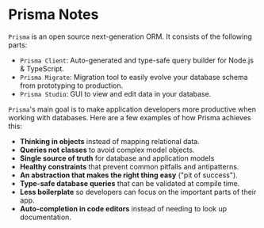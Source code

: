 # Prisma Notes

`Prisma` is an open source next-generation ORM. It consists of the following parts:

- `Prisma Client`: Auto-generated and type-safe query builder for Node.js & TypeScript.
- `Prisma Migrate`: Migration tool to easily evolve your database schema from prototyping to production.
- `Prisma Studio`: GUI to view and edit data in your database.

`Prisma`'s main goal is to make application developers more productive when working with databases. Here are a few examples of how Prisma achieves this:

- **Thinking in objects** instead of mapping relational data.
- **Queries not classes** to avoid complex model objects.
- **Single source of truth** for database and application models
- **Healthy constraints** that prevent common pitfalls and antipatterns.
- **An abstraction that makes the right thing easy** ("pit of success").
- **Type-safe database queries** that can be validated at compile time.
- **Less boilerplate** so developers can focus on the important parts of their app.
- **Auto-completion in code editors** instead of needing to look up documentation.
